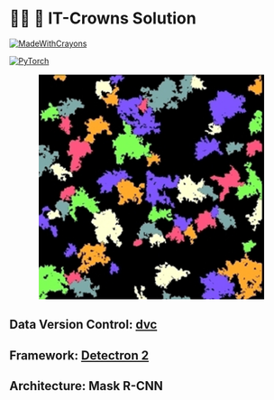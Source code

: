 # :man_technologist: :crown: **IT-Crowns Solution**

[![MadeWithCrayons](https://forthebadge.com/images/badges/made-with-crayons.svg)](https://forthebadge.com)

[![PyTorch](https://img.shields.io/badge/PyTorch-red.svg?style=for-the-badge&logo=PyTorch&logoColor=white&logoWidth=21)](https://pytorch.org)

<p align="center">
    <img src="trees.png" width="400" height="400">
</p>

## Data Version Control: [dvc](https://dvc.org/)

## Framework: [Detectron 2](https://github.com/facebookresearch/detectron2)

## Architecture: Mask R-CNN
